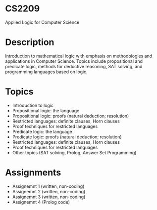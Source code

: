 # CS2209
Applied Logic for Computer Science

# Description

Introduction to mathematical logic with emphasis on methodologies and
applications in Computer Science. Topics include propositional and predicate logic, methods for
deductive reasoning, SAT solving, and programming languages based on logic.

# Topics

- Introduction to logic
- Propositional logic: the language
- Propositional logic: proofs (natural deduction; resolution)
- Restricted languages: definite clauses, Horn clauses
- Proof techniques for restricted languages
- Predicate logic: the language
- Predicate logic: proofs (natural deduction; resolution)
- Restricted languages: definite clauses, Horn clauses
- Proof techniques for restricted languages
- Other topics (SAT solving, Prolog, Answer Set Programming)

# Assignments

- Assignemnt 1 (written, non-coding)
- Assignemnt 2 (written, non-coding)
- Assignemnt 3 (written, non-coding)
- Assignemnt 4 (Prolog code)


